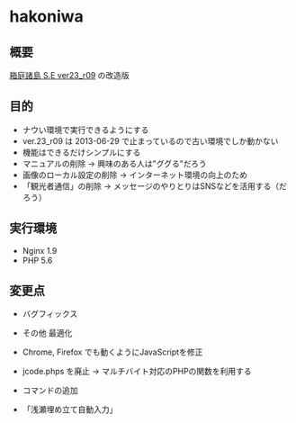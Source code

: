 # hakoniwa

## 概要
[箱庭諸島 S.E ver23_r09](http://hakoniwa.symphonic-net.com/) の改造版

## 目的
* ナウい環境で実行できるようにする
 * ver.23_r09 は 2013-06-29 で止まっているので古い環境でしか動かない
* 機能はできるだけシンプルにする
 * マニュアルの削除 → 興味のある人は"ググる"だろう
 * 画像のローカル設定の削除 → インターネット環境の向上のため
 * 「観光者通信」の削除 → メッセージのやりとりはSNSなどを活用する（だろう）

## 実行環境
* Nginx 1.9
* PHP 5.6

## 変更点
* バグフィックス
* その他 最適化
 * Chrome, Firefox でも動くようにJavaScriptを修正

* jcode.phps を廃止 → マルチバイト対応のPHPの関数を利用する

* コマンドの追加
 * 「浅瀬埋め立て自動入力」
